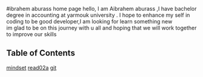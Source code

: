 #ibrahem aburass home page 
hello, I am Aibrahem aburass ,I have bachelor degree in accounting at yarmouk university . I hope to enhance my self in coding to be good developer,I am looking for learn something new  
im  glad to be on this journey with u all and hoping 
 that we will work together to improve our skills 

## Table of Contents
[mindset](https://ibrahemrass.github.io/reading-notes/mindset)
[read02a](https://ibrahemrass.github.io/reading-notes/read02a)
[git](https://ibrahemrass.github.io/reading-notes/git)


